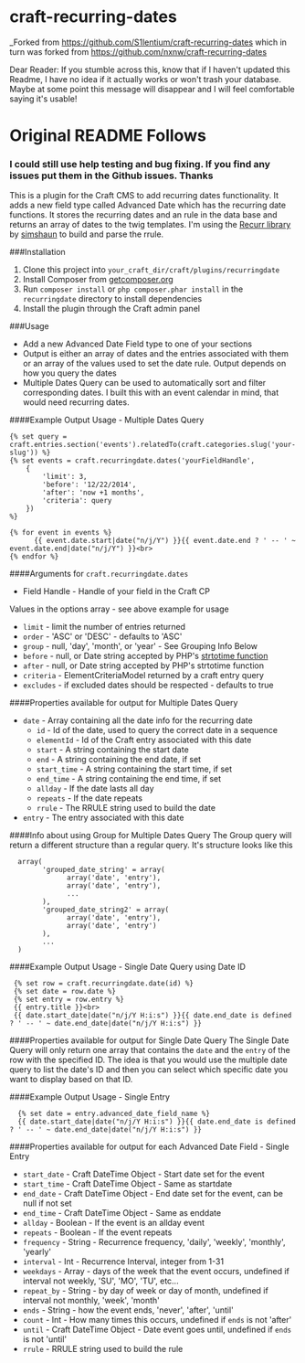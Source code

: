 craft-recurring-dates
=====================
_Forked from https://github.com/S1lentium/craft-recurring-dates which in turn was forked from https://github.com/nxnw/craft-recurring-dates

Dear Reader: If you stumble across this, know that if I haven't updated this Readme, I have no idea if it actually works or won't trash your database. Maybe at some point this message will disappear and I will feel comfortable saying it's usable!


# Original README Follows
### I could still use help testing and bug fixing. If you find any issues put them in the Github issues. Thanks

This is a plugin for the Craft CMS to add recurring dates functionality. It adds a new field type called Advanced Date which has the recurring date functions. It stores the recurring dates and an rule in the data base and returns an array of dates to the twig templates. I'm using the [Recurr library](https://github.com/simshaun/recurr) by [simshaun](https://github.com/simshaun) to build and parse the rrule.

###Installation

1. Clone this project into `your_craft_dir/craft/plugins/recurringdate`
2. Install Composer from [getcomposer.org](https://getcomposer.org/doc/00-intro.md#installation-nix) 
3. Run `composer install` or `php composer.phar install` in the `recurringdate` directory to install dependencies
4. Install the plugin through the Craft admin panel

###Usage

* Add a new Advanced Date Field type to one of your sections 
* Output is either an array of dates and the entries associated with them or an array of the values used to set the date rule. Output depends on how you query the dates
* Multiple Dates Query can be used to automatically sort and filter corresponding dates. I built this with an event calendar in mind, that would need recurring dates.

####Example Output Usage - Multiple Dates Query

```
{% set query = craft.entries.section('events').relatedTo(craft.categories.slug('your-slug')) %}
{% set events = craft.recurringdate.dates('yourFieldHandle',
	{ 
		'limit': 3, 
		'before': '12/22/2014', 
		'after': 'now +1 months', 
		'criteria': query
	}) 
%}

{% for event in events %}
	  {{ event.date.start|date("n/j/Y") }}{{ event.date.end ? ' -- ' ~ event.date.end|date("n/j/Y") }}<br>
{% endfor %}
```

####Arguments for `craft.recurringdate.dates`
* Field Handle - Handle of your field in the Craft CP

Values in the options array - see above example for usage
* `limit` - limit the number of entries returned
* `order` - 'ASC' or 'DESC' - defaults to 'ASC'
* `group` - null, 'day', 'month', or 'year' - See Grouping Info Below
* `before` - null, or Date string accepted by PHP's [strtotime function](http://www.php.net/manual/en/datetime.formats.php)
* `after` - null, or Date string accepted by PHP's strtotime function 
* `criteria` - ElementCriteriaModel returned by a craft entry query
* `excludes` - if excluded dates should be respected - defaults to true

####Properties available for output for Multiple Dates Query
* `date` - Array containing all the date info for the recurring date
  * `id` - Id of the date, used to query the correct date in a sequence
  * `elementId` - Id of the Craft entry associated with this date 
  * `start` - A string containing the start date
  * `end` - A string containing the end date, if set
  * `start_time` - A string containing the start time, if set
  * `end_time` - A string containing the end time, if set
  * `allday` - If the date lasts all day
  * `repeats` - If the date repeats
  * `rrule` - The RRULE string used to build the date
* `entry` - The entry associated with this date

####Info about using Group for Multiple Dates Query
The Group query will return a different structure than a regular query. It's structure looks like this
```
  array(
	    'grouped_date_string' = array(
		      array('date', 'entry'),
		      array('date', 'entry'),
		      ...
	    ),
	    'grouped_date_string2' = array(
		      array('date', 'entry'),
		      array('date', 'entry')
	    ),
	    ...
  )
```

####Example Output Usage - Single Date Query using Date ID
```
 {% set row = craft.recurringdate.date(id) %}
 {% set date = row.date %}
 {% set entry = row.entry %}
 {{ entry.title }}<br>
 {{ date.start_date|date("n/j/Y H:i:s") }}{{ date.end_date is defined ? ' -- ' ~ date.end_date|date("n/j/Y H:i:s") }}
```

####Properties available for output for Single Date Query
The Single Date Query will only return one array that contains the `date` and the `entry` of the row with the specified ID. The idea is that you would use the multiple date query to list the date's ID and then you can select which specific date you want to display based on that ID. 


####Example Output Usage - Single Entry
```
  {% set date = entry.advanced_date_field_name %}
  {{ date.start_date|date("n/j/Y H:i:s") }}{{ date.end_date is defined ? ' -- ' ~ date.end_date|date("n/j/Y H:i:s") }}
```

####Properties available for output for each Advanced Date Field - Single Entry
* `start_date` - Craft DateTime Object - Start date set for the event 
* `start_time` - Craft DateTime Object - Same as startdate
* `end_date` - Craft DateTime Object - End date set for the event, can be null if not set 
* `end_time` - Craft DateTime Object - Same as enddate
* `allday` - Boolean - If the event is an allday event
* `repeats` - Boolean - If the event repeats
* `frequency` - String - Recurrence frequency, 'daily', 'weekly', 'monthly', 'yearly'
* `interval` - Int - Recurrence Interval, integer from 1-31
* `weekdays` - Array - days of the week that the event occurs, undefined if interval not weekly, 'SU', 'MO', 'TU', etc...
* `repeat_by` - String - by day of week or day of month, undefined if interval not monthly, 'week', 'month'
* `ends` - String - how the event ends, 'never', 'after', 'until'
* `count` - Int - How many times this occurs, undefined if `ends` is not 'after'
* `until` - Craft DateTime Object - Date event goes until, undefined if `ends` is not 'until'
* `rrule` - RRULE string used to build the rule
